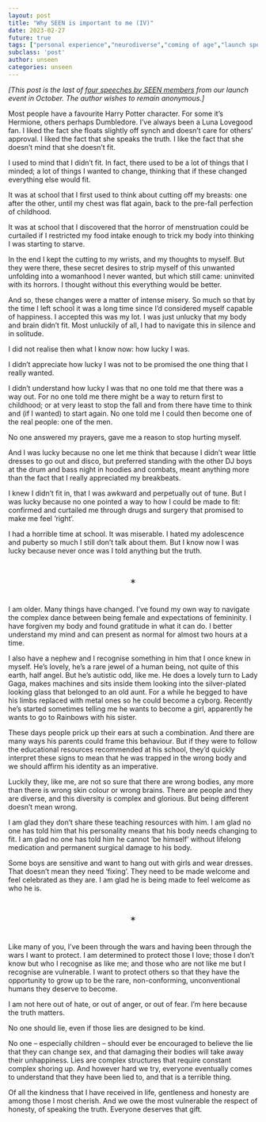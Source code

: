 ```yaml
---
layout: post
title: "Why SEEN is important to me (IV)"
date: 2023-02-27
future: true
tags: ["personal experience","neurodiverse","coming of age","launch speeches"]
subclass: 'post'
author: unseen
categories: unseen
---
```


_[This post is the last of [four speeches by SEEN members](/tag/launch%20speeches/) from our launch event in October. The author wishes to remain anonymous.]_

Most people have a favourite Harry Potter character.  For some it’s Hermione, others perhaps Dumbledore.  I’ve always been a Luna Lovegood fan.  I liked the fact she floats slightly off synch and doesn’t care for others’ approval.  I liked the fact that she speaks the truth.  I like the fact that she doesn’t mind that she doesn’t fit.

I used to mind that I didn’t fit.  In fact, there used to be a lot of things that I minded; a lot of things I wanted to change, thinking that if these changed everything else would fit.

It was at school that I first used to think about cutting off my breasts: one after the other, until my chest was flat again, back to the pre-fall perfection of childhood.  

It was at school that I discovered that the horror of menstruation could be curtailed if I restricted my food intake enough to trick my body into thinking I was starting to starve.  

In the end I kept the cutting to my wrists, and my thoughts to myself.  But they were there, these secret desires to strip myself of this unwanted unfolding into a womanhood I never wanted, but which still came: uninvited with its horrors.  I thought without this everything would be better.

And so, these changes were a matter of intense misery.  So much so that by the time I left school it was a long time since I’d considered myself capable of happiness.  I accepted this was my lot.  I was just unlucky that my body and brain didn’t fit.  Most unluckily of all, I had to navigate this in silence and in solitude.

I did not realise then what I know now: how lucky I was.

I didn’t appreciate how lucky I was not to be promised  the one thing that I really wanted.

I didn’t understand how lucky I was that no one told me that there was a way out.  For no one told me there might be a way to return first to childhood; or at very least to stop the fall and from there have time to think and (if I wanted) to start again.  No one told me I could then become one of the real people: one of the men.

No one answered my prayers, gave me a reason to stop hurting myself.

And I was lucky because no one let me think that because I didn’t wear little dresses to go out and disco, but preferred standing with the other DJ boys at the drum and bass night in hoodies and combats, meant anything more than the fact that I really appreciated my breakbeats.

I knew I didn’t fit in, that I was awkward and perpetually out of tune.  But I was lucky because no one pointed a way to how I could be made to fit: confirmed and curtailed me through drugs and surgery that promised to make me feel ‘right’.

I had a horrible time at school.  It was miserable.  I hated my adolescence and puberty so much I still don’t talk about them.  But I know now I was lucky because never once was I told anything but the truth.

&nbsp;
<div style="text-align: center; font-size: 1.5em;">*</div>
&nbsp;

I am older.  Many things have changed.  I’ve found my own way to navigate the complex dance between being female and expectations of femininity.  I have forgiven my body and found gratitude in what it can do.  I better understand my mind and can present as normal for almost two hours at a time.

I also have a nephew and I recognise something in him that I once knew in myself. He’s lovely, he’s a rare jewel of a human being, not quite of this earth, half angel.  But he’s autistic odd, like me.  He does a lovely turn to Lady Gaga, makes machines and sits inside them looking into the silver-plated looking glass that belonged to an old aunt.  For a while he begged to have his limbs replaced with metal ones so he could become a cyborg.  Recently he’s started sometimes telling me he wants to become a girl, apparently he wants to go to Rainbows with his sister.

These days people prick up their ears at such a combination.  And there are many ways his parents could frame this behaviour.  But if they were to follow the educational resources recommended at his school, they’d quickly interpret these signs to mean that he was trapped in the wrong body and we should affirm his identity as an imperative.

Luckily they, like me, are not so sure that there are wrong bodies, any more than there is wrong skin colour or wrong brains.  There are people and they are diverse, and this diversity is complex and glorious.  But being different doesn’t mean wrong.

I am glad they don’t share these teaching resources with him.  I am glad no one has told him that his personality means that his body needs changing to fit. I am glad no one has told him he cannot ‘be himself’ without lifelong medication and permanent surgical damage to his body.

Some boys are sensitive and want to hang out with girls and wear dresses.  That doesn’t mean they need ‘fixing’.   They need to be made welcome and feel celebrated as they are.  I am glad he is being made to feel welcome as who he is.

&nbsp;
<div style="text-align: center; font-size: 1.5em;">*</div>
&nbsp;

Like many of you, I’ve been through the wars and having been through the wars I want to protect.  I am determined to protect those I love; those I don’t know but who I recognise as like me; and those who are not like me but I recognise are vulnerable.  I want to protect others so that they have the opportunity to grow up to be the rare, non-conforming, unconventional humans they deserve to become.

I am not here out of hate, or out of anger, or out of fear.  I’m here because the truth matters.

No one should lie, even if those lies are designed to be kind.

No one – especially children – should ever be encouraged to believe the lie that they can change sex, and that damaging their bodies will take away their unhappiness.  Lies are complex structures that require constant complex shoring up.  And however hard we try, everyone eventually comes to understand that they have been lied to, and that is a terrible thing.

Of all the kindness that I have received in life, gentleness and honesty are among those I most cherish.  And we owe the most vulnerable the respect of honesty, of speaking the truth.  Everyone deserves that gift.
